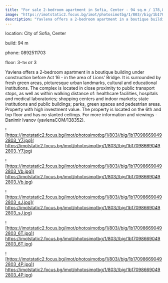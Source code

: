 ```yaml
---
title: "For sale 2-bedroom apartment in Sofia, Center - 94 sq.m / 178,885 EUR "
image: "https://imotstatic2.focus.bg/imot/photosimotbg/1/803//big/1b170986690492803_Q9.jpg"
description: "Yavlena offers a 2-bedroom apartment in a boutique building under construction before Act 16 - in the area of Lions' Bridge. It is surrounded by fresh green areas, picturesque urban landmarks, cultural and educational institutions. The complex is located in close proximity to public transport stops, as well as within walking distance of: healthcare facilities, hospitals and medical laboratories; shopping centers and indoor markets; state institutions and public buildings; parks, green spaces and pedestrian areas. Property with high investment value. The property is located on the 6th and top floor and has no slanted ceilings. For more information and viewings - Danimir Ivanov (yavlenaCOM/138352)."
---
```


location: City of Sofia, Center

build: 94 m

phone: 0892511703

floor: 3-ти от 3

Yavlena offers a 2-bedroom apartment in a boutique building under construction before Act 16 - in the area of Lions' Bridge. It is surrounded by fresh green areas, picturesque urban landmarks, cultural and educational institutions. The complex is located in close proximity to public transport stops, as well as within walking distance of: healthcare facilities, hospitals and medical laboratories; shopping centers and indoor markets; state institutions and public buildings; parks, green spaces and pedestrian areas. Property with high investment value. The property is located on the 6th and top floor and has no slanted ceilings. For more information and viewings - Danimir Ivanov (yavlenaCOM/138352).


![https://imotstatic2.focus.bg/imot/photosimotbg/1/803//big/1b170986690492803_Y7.jpg]( https://imotstatic2.focus.bg/imot/photosimotbg/1/803//big/1b170986690492803_Y7.jpg)


![https://imotstatic2.focus.bg/imot/photosimotbg/1/803//big/1b170986690492803_Vb.jpg]( https://imotstatic2.focus.bg/imot/photosimotbg/1/803//big/1b170986690492803_Vb.jpg)


![https://imotstatic2.focus.bg/imot/photosimotbg/1/803//big/1b170986690492803_sJ.jpg]( https://imotstatic2.focus.bg/imot/photosimotbg/1/803//big/1b170986690492803_sJ.jpg)


![https://imotstatic2.focus.bg/imot/photosimotbg/1/803//big/1b170986690492803_6T.jpg]( https://imotstatic2.focus.bg/imot/photosimotbg/1/803//big/1b170986690492803_6T.jpg)


![https://imotstatic2.focus.bg/imot/photosimotbg/1/803//big/1b170986690492803_4P.jpg]( https://imotstatic2.focus.bg/imot/photosimotbg/1/803//big/1b170986690492803_4P.jpg)


